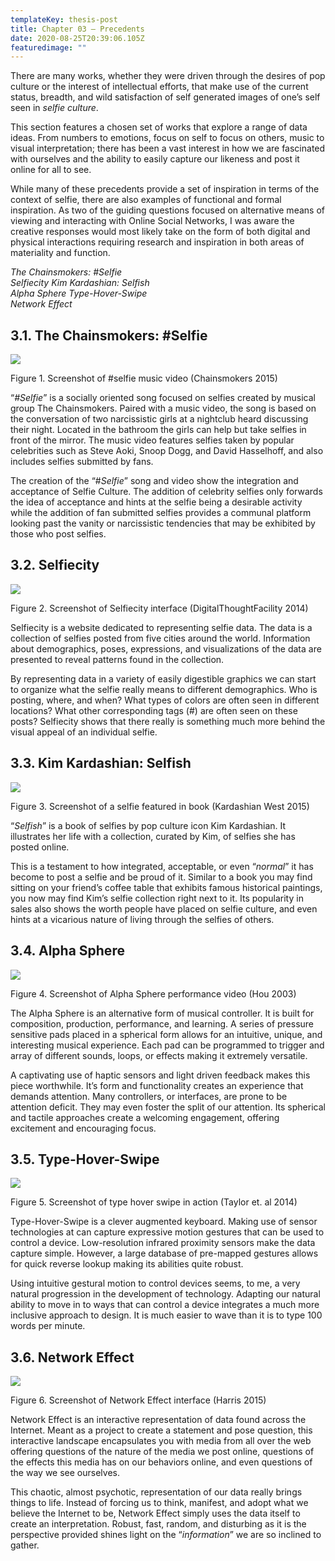 ```yaml
---
templateKey: thesis-post
title: Chapter 03 — Precedents
date: 2020-08-25T20:39:06.105Z
featuredimage: ""
---
```

There are many works, whether they were driven through the desires of pop culture or the interest of intellectual efforts, that make use of the current status, breadth, and wild satisfaction of self generated images of one’s self seen in *selfie culture*. 

This section features a chosen set of works that explore a range of data ideas. From numbers to emotions, focus on self to focus on others, music to visual interpretation; there has been a vast interest in how we are fascinated with ourselves and the ability to easily capture our likeness and post it online for all to see. 

While many of these precedents provide a set of inspiration in terms of the context of selfie, there are also examples of functional and formal inspiration. As two of the guiding questions focused on alternative means of viewing and interacting with Online Social Networks, I was aware the creative responses would most likely take on the form of both digital and physical interactions requiring research and inspiration in both areas of materiality and function.

*The Chainsmokers: #Selfie*\
*Selfiecity 
Kim Kardashian: Selfish*\
*Alpha Sphere 
Type-Hover-Swipe*\
*Network Effect*

## 3.1. The Chainsmokers: #Selfie

![](/img/i-can-so-i-will-now-we-must_-a-creative-response-to-selfie-cultu_page_025_image_0001.jpg)

Figure 1. Screenshot of #selfie music video (Chainsmokers 2015) 

“*\#Selfie*” is a socially oriented song focused on selfies created by musical group The Chainsmokers. Paired with a music video, the song is based on the conversation of two narcissistic girls at a nightclub heard discussing their night. Located in the bathroom the girls can help but take selfies in front of the mirror. The music video features selfies taken by popular celebrities such as Steve Aoki, Snoop Dogg, and David Hasselhoff, and also includes selfies submitted by fans. 

The creation of the “#*Selfie*” song and video show the integration and acceptance of Selfie Culture. The addition of celebrity selfies only forwards the idea of acceptance and hints at the selfie being a desirable activity while the addition of fan submitted selfies provides a communal platform looking past the vanity or narcissistic tendencies that may be exhibited by those who post selfies.

## 3.2. Selfiecity

![](/img/i-can-so-i-will-now-we-must_-a-creative-response-to-selfie-cultu_page_026_image_0001.jpg)

Figure 2. Screenshot of Selfiecity interface (DigitalThoughtFacility 2014) 

Selfiecity is a website dedicated to representing selfie data. The data is a collection of selfies posted from five cities around the world. Information about demographics, poses, expressions, and visualizations of the data are presented to reveal patterns found in the collection. 

By representing data in a variety of easily digestible graphics we can start to organize what the selfie really means to different demographics. Who is posting, where, and when? What types of colors are often seen in different locations? What other corresponding tags (#) are often seen on these posts? Selfiecity shows that there really is something much more behind the visual appeal of an individual selfie.

## 3.3. Kim Kardashian: Selfish

![](/img/i-can-so-i-will-now-we-must_-a-creative-response-to-selfie-cultu_page_027_image_0001.jpg)

Figure 3. Screenshot of a selfie featured in book (Kardashian West 2015) 

“*Selfish*” is a book of selfies by pop culture icon Kim Kardashian. It illustrates her life with a collection, curated by Kim, of selfies she has posted online. 

This is a testament to how integrated, acceptable, or even “*normal*” it has become to post a selfie and be proud of it. Similar to a book you may find sitting on your friend’s coffee table that exhibits famous historical paintings, you now may find Kim’s selfie collection right next to it. Its popularity in sales also shows the worth people have placed on selfie culture, and even hints at a vicarious nature of living through the selfies of others. 

## 3.4. Alpha Sphere

![](/img/i-can-so-i-will-now-we-must_-a-creative-response-to-selfie-cultu_page_028_image_0001.jpg)

Figure 4. Screenshot of Alpha Sphere performance video (Hou 2003) 

The Alpha Sphere is an alternative form of musical controller. It is built for composition, production, performance, and learning. A series of pressure sensitive pads placed in a spherical form allows for an intuitive, unique, and interesting musical experience. Each pad can be programmed to trigger and array of different sounds, loops, or effects making it extremely versatile. 

A captivating use of haptic sensors and light driven feedback makes this piece worthwhile. It’s form and functionality creates an experience that demands attention. Many controllers, or interfaces, are prone to be attention deficit. They may even foster the split of our attention. Its spherical and tactile approaches create a welcoming engagement, offering excitement and encouraging focus.

## 3.5. Type-Hover-Swipe

![](/img/i-can-so-i-will-now-we-must_-a-creative-response-to-selfie-cultu_page_029_image_0001.jpg)

Figure 5. Screenshot of type hover swipe in action (Taylor et. al 2014) 

Type-Hover-Swipe is a clever augmented keyboard. Making use of sensor technologies at can capture expressive motion gestures that can be used to control a device. Low-resolution infrared proximity sensors make the data capture simple. However, a large database of pre-mapped gestures allows for quick reverse lookup making its abilities quite robust. 

Using intuitive gestural motion to control devices seems, to me, a very natural progression in the development of technology. Adapting our natural ability to move in to ways that can control a device integrates a much more inclusive approach to design. It is much easier to wave than it is to type 100 words per minute.

## 3.6. Network Effect

![](/img/i-can-so-i-will-now-we-must_-a-creative-response-to-selfie-cultu_page_030_image_0001.jpg)

Figure 6. Screenshot of Network Effect interface (Harris 2015) 

Network Effect is an interactive representation of data found across the Internet. Meant as a project to create a statement and pose question, this interactive landscape encapsulates you with media from all over the web offering questions of the nature of the media we post online, questions of the effects this media has on our behaviors online, and even questions of the way we see ourselves. 

This chaotic, almost psychotic, representation of our data really brings things to life. Instead of forcing us to think, manifest, and adopt what we believe the Internet to be, Network Effect simply uses the data itself to create an interpretation. Robust, fast, random, and disturbing as it is the perspective provided shines light on the “*information*” we are so inclined to gather.